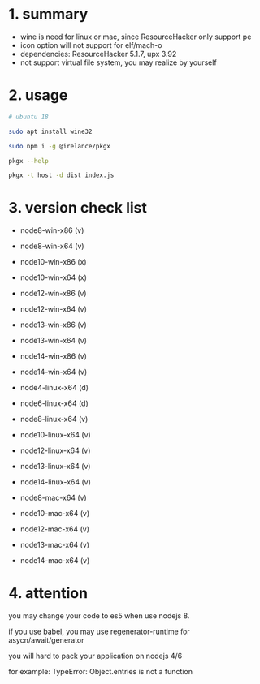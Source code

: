 # 1. summary

- wine is need for linux or mac, since ResourceHacker only support pe
- icon option will not support for elf/mach-o
- dependencies: ResourceHacker 5.1.7, upx 3.92
- not support virtual file system, you may realize by yourself

# 2. usage

```bash
# ubuntu 18

sudo apt install wine32

sudo npm i -g @irelance/pkgx

pkgx --help

pkgx -t host -d dist index.js
```

# 3. version check list

- node8-win-x86 (v)
- node8-win-x64 (v)
- node10-win-x86 (x)
- node10-win-x64 (x)
- node12-win-x86 (v)
- node12-win-x64 (v)
- node13-win-x86 (v)
- node13-win-x64 (v)
- node14-win-x86 (v)
- node14-win-x64 (v)

- node4-linux-x64 (d)
- node6-linux-x64 (d)
- node8-linux-x64 (v)
- node10-linux-x64 (v)
- node12-linux-x64 (v)
- node13-linux-x64 (v)
- node14-linux-x64 (v)

- node8-mac-x64 (v)
- node10-mac-x64 (v)
- node12-mac-x64 (v)
- node13-mac-x64 (v)
- node14-mac-x64 (v)

# 4. attention

you may change your code to es5 when use nodejs 8.

if you use babel, you may use regenerator-runtime for asycn/await/generator


you will hard to pack your application on nodejs 4/6

for example: TypeError: Object.entries is not a function


